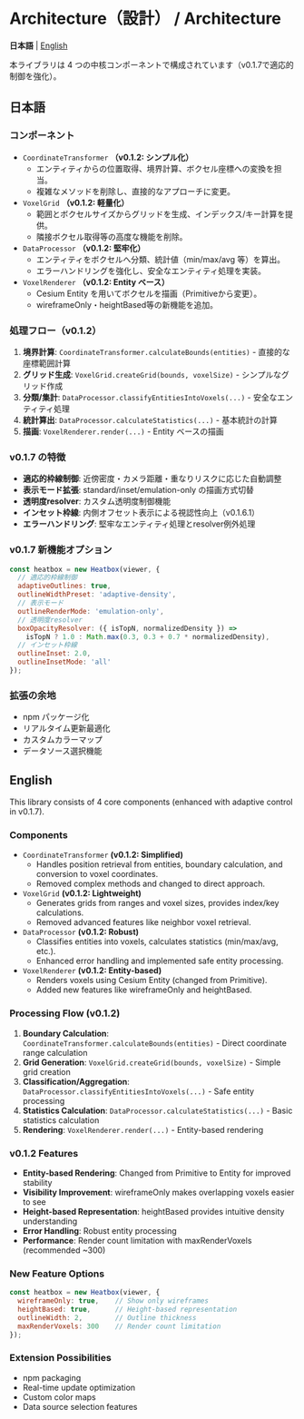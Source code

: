 # Architecture（設計） / Architecture

**日本語** | [English](#english)

本ライブラリは 4 つの中核コンポーネントで構成されています（v0.1.7で適応的制御を強化）。

## 日本語

### コンポーネント
- `CoordinateTransformer` **（v0.1.2: シンプル化）**
  - エンティティからの位置取得、境界計算、ボクセル座標への変換を担当。
  - 複雑なメソッドを削除し、直接的なアプローチに変更。
- `VoxelGrid` **（v0.1.2: 軽量化）**
  - 範囲とボクセルサイズからグリッドを生成、インデックス/キー計算を提供。
  - 隣接ボクセル取得等の高度な機能を削除。
- `DataProcessor` **（v0.1.2: 堅牢化）**
  - エンティティをボクセルへ分類、統計値（min/max/avg 等）を算出。
  - エラーハンドリングを強化し、安全なエンティティ処理を実装。
- `VoxelRenderer` **（v0.1.2: Entity ベース）**
  - Cesium Entity を用いてボクセルを描画（Primitiveから変更）。
  - wireframeOnly・heightBased等の新機能を追加。

### 処理フロー（v0.1.2）
1. **境界計算**: `CoordinateTransformer.calculateBounds(entities)` - 直接的な座標範囲計算
2. **グリッド生成**: `VoxelGrid.createGrid(bounds, voxelSize)` - シンプルなグリッド作成
3. **分類/集計**: `DataProcessor.classifyEntitiesIntoVoxels(...)` - 安全なエンティティ処理
4. **統計算出**: `DataProcessor.calculateStatistics(...)` - 基本統計の計算
5. **描画**: `VoxelRenderer.render(...)` - Entity ベースの描画

### v0.1.7 の特徴
- **適応的枠線制御**: 近傍密度・カメラ距離・重なりリスクに応じた自動調整
- **表示モード拡張**: standard/inset/emulation-only の描画方式切替
- **透明度resolver**: カスタム透明度制御機能
- **インセット枠線**: 内側オフセット表示による視認性向上（v0.1.6.1）
- **エラーハンドリング**: 堅牢なエンティティ処理とresolver例外処理

### v0.1.7 新機能オプション
```javascript
const heatbox = new Heatbox(viewer, {
  // 適応的枠線制御
  adaptiveOutlines: true,
  outlineWidthPreset: 'adaptive-density',
  // 表示モード
  outlineRenderMode: 'emulation-only',
  // 透明度resolver
  boxOpacityResolver: ({ isTopN, normalizedDensity }) => 
    isTopN ? 1.0 : Math.max(0.3, 0.3 + 0.7 * normalizedDensity),
  // インセット枠線
  outlineInset: 2.0,
  outlineInsetMode: 'all'
});
```

### 拡張の余地
- npm パッケージ化
- リアルタイム更新最適化
- カスタムカラーマップ
- データソース選択機能

## English

This library consists of 4 core components (enhanced with adaptive control in v0.1.7).

### Components
- `CoordinateTransformer` **(v0.1.2: Simplified)**
  - Handles position retrieval from entities, boundary calculation, and conversion to voxel coordinates.
  - Removed complex methods and changed to direct approach.
- `VoxelGrid` **(v0.1.2: Lightweight)**
  - Generates grids from ranges and voxel sizes, provides index/key calculations.
  - Removed advanced features like neighbor voxel retrieval.
- `DataProcessor` **(v0.1.2: Robust)**
  - Classifies entities into voxels, calculates statistics (min/max/avg, etc.).
  - Enhanced error handling and implemented safe entity processing.
- `VoxelRenderer` **(v0.1.2: Entity-based)**
  - Renders voxels using Cesium Entity (changed from Primitive).
  - Added new features like wireframeOnly and heightBased.

### Processing Flow (v0.1.2)
1. **Boundary Calculation**: `CoordinateTransformer.calculateBounds(entities)` - Direct coordinate range calculation
2. **Grid Generation**: `VoxelGrid.createGrid(bounds, voxelSize)` - Simple grid creation
3. **Classification/Aggregation**: `DataProcessor.classifyEntitiesIntoVoxels(...)` - Safe entity processing
4. **Statistics Calculation**: `DataProcessor.calculateStatistics(...)` - Basic statistics calculation
5. **Rendering**: `VoxelRenderer.render(...)` - Entity-based rendering

### v0.1.2 Features
- **Entity-based Rendering**: Changed from Primitive to Entity for improved stability
- **Visibility Improvement**: wireframeOnly makes overlapping voxels easier to see
- **Height-based Representation**: heightBased provides intuitive density understanding
- **Error Handling**: Robust entity processing
- **Performance**: Render count limitation with maxRenderVoxels (recommended ~300)

### New Feature Options
```javascript
const heatbox = new Heatbox(viewer, {
  wireframeOnly: true,    // Show only wireframes
  heightBased: true,      // Height-based representation  
  outlineWidth: 2,        // Outline thickness
  maxRenderVoxels: 300    // Render count limitation
});
```

### Extension Possibilities
- npm packaging
- Real-time update optimization
- Custom color maps
- Data source selection features
